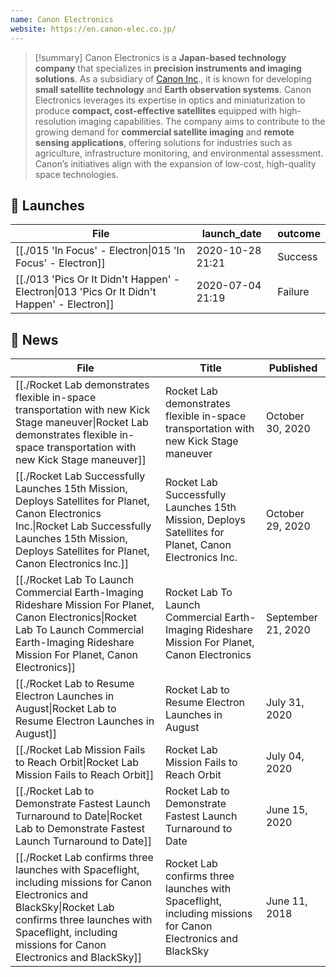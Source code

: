 ```yaml
---
name: Canon Electronics
website: https://en.canon-elec.co.jp/
---
```



>[!summary]
Canon Electronics is a **Japan-based technology company** that specializes in **precision instruments and imaging solutions**. As a subsidiary of [Canon Inc](https://en.wikipedia.org/wiki/Canon_Inc.)., it is known for developing **small satellite technology** and **Earth observation systems**. Canon Electronics leverages its expertise in optics and miniaturization to produce **compact, cost-effective satellites** equipped with high-resolution imaging capabilities. The company aims to contribute to the growing demand for **commercial satellite imaging** and **remote sensing applications**, offering solutions for industries such as agriculture, infrastructure monitoring, and environmental assessment. Canon’s initiatives align with the expansion of low-cost, high-quality space technologies.

## 🚀 Launches

| File                                                                                                        | launch_date      | outcome |
| ----------------------------------------------------------------------------------------------------------- | ---------------- | ------- |
| [[./015 'In Focus' - Electron\|015 'In Focus' - Electron]]                                 | 2020-10-28 21:21 | Success |
| [[./013 'Pics Or It Didn't Happen' - Electron\|013 'Pics Or It Didn't Happen' - Electron]] | 2020-07-04 21:19 | Failure |

## 📰 News
| File                                                                                                                                                                                                                               | Title                                                                                                       | Published          |
| ---------------------------------------------------------------------------------------------------------------------------------------------------------------------------------------------------------------------------------- | ----------------------------------------------------------------------------------------------------------- | ------------------ |
| [[./Rocket Lab demonstrates flexible in-space transportation with new Kick Stage maneuver\|Rocket Lab demonstrates flexible in-space transportation with new Kick Stage maneuver]]                                           | Rocket Lab demonstrates flexible in-space transportation with new Kick Stage maneuver                       | October 30, 2020   |
| [[./Rocket Lab Successfully Launches 15th Mission, Deploys Satellites for Planet, Canon Electronics Inc.\|Rocket Lab Successfully Launches 15th Mission, Deploys Satellites for Planet, Canon Electronics Inc.]]             | Rocket Lab Successfully Launches 15th Mission, Deploys Satellites for Planet, Canon Electronics Inc.        | October 29, 2020   |
| [[./Rocket Lab To Launch Commercial Earth-Imaging Rideshare Mission For Planet, Canon Electronics\|Rocket Lab To Launch Commercial Earth-Imaging Rideshare Mission For Planet, Canon Electronics]]                           | Rocket Lab To Launch Commercial Earth-Imaging Rideshare Mission For Planet, Canon Electronics               | September 21, 2020 |
| [[./Rocket Lab to Resume Electron Launches in August\|Rocket Lab to Resume Electron Launches in August]]                                                                                                                     | Rocket Lab to Resume Electron Launches in August                                                            | July 31, 2020      |
| [[./Rocket Lab Mission Fails to Reach Orbit\|Rocket Lab Mission Fails to Reach Orbit]]                                                                                                                                       | Rocket Lab Mission Fails to Reach Orbit                                                                     | July 04, 2020      |
| [[./Rocket Lab to Demonstrate Fastest Launch Turnaround to Date\|Rocket Lab to Demonstrate Fastest Launch Turnaround to Date]]                                                                                               | Rocket Lab to Demonstrate Fastest Launch Turnaround to Date                                                 | June 15, 2020      |
| [[./Rocket Lab confirms three launches with Spaceflight, including missions for Canon Electronics and BlackSky\|Rocket Lab confirms three launches with Spaceflight, including missions for Canon Electronics and BlackSky]] | Rocket Lab confirms three launches with Spaceflight, including missions for Canon Electronics and BlackSky  | June 11, 2018      |

